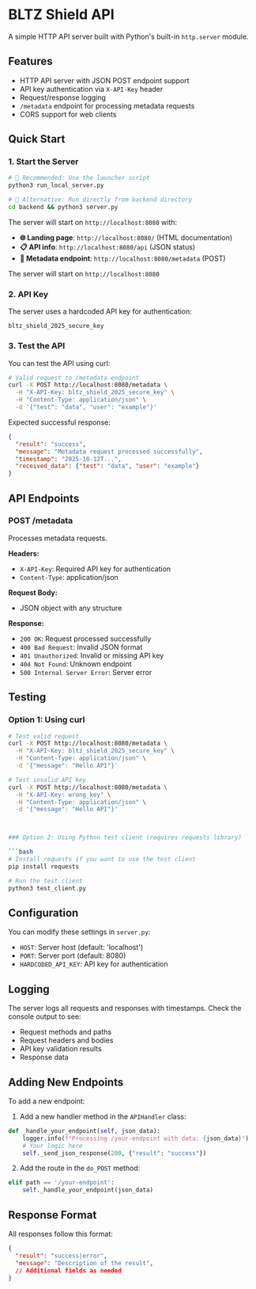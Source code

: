 # BLTZ Shield API

A simple HTTP API server built with Python's built-in `http.server` module.

## Features

- HTTP API server with JSON POST endpoint support
- API key authentication via `X-API-Key` header
- Request/response logging
- `/metadata` endpoint for processing metadata requests
- CORS support for web clients

## Quick Start

### 1. Start the Server

```bash
# 🚀 Recommended: Use the launcher script
python3 run_local_server.py

# 🔧 Alternative: Run directly from backend directory
cd backend && python3 server.py
```

The server will start on `http://localhost:8080` with:
- **🌐 Landing page**: `http://localhost:8080/` (HTML documentation)
- **📋 API info**: `http://localhost:8080/api` (JSON status)
- **📝 Metadata endpoint**: `http://localhost:8080/metadata` (POST)

The server will start on `http://localhost:8080`

### 2. API Key

The server uses a hardcoded API key for authentication:
```
bltz_shield_2025_secure_key
```

### 3. Test the API

You can test the API using curl:

```bash
# Valid request to /metadata endpoint
curl -X POST http://localhost:8080/metadata \
  -H "X-API-Key: bltz_shield_2025_secure_key" \
  -H "Content-Type: application/json" \
  -d '{"test": "data", "user": "example"}'
```

Expected successful response:
```json
{
  "result": "success",
  "message": "Metadata request processed successfully",
  "timestamp": "2025-10-12T...",
  "received_data": {"test": "data", "user": "example"}
}
```

## API Endpoints

### POST /metadata

Processes metadata requests.

**Headers:**
- `X-API-Key`: Required API key for authentication
- `Content-Type`: application/json

**Request Body:**
- JSON object with any structure

**Response:**
- `200 OK`: Request processed successfully
- `400 Bad Request`: Invalid JSON format
- `401 Unauthorized`: Invalid or missing API key
- `404 Not Found`: Unknown endpoint
- `500 Internal Server Error`: Server error

## Testing

### Option 1: Using curl

```bash
# Test valid request
curl -X POST http://localhost:8080/metadata \
  -H "X-API-Key: bltz_shield_2025_secure_key" \
  -H "Content-Type: application/json" \
  -d '{"message": "Hello API"}'

# Test invalid API key
curl -X POST http://localhost:8080/metadata \
  -H "X-API-Key: wrong_key" \
  -H "Content-Type: application/json" \
  -d '{"message": "Hello API"}'



### Option 2: Using Python test client (requires requests library)

```bash
# Install requests if you want to use the test client
pip install requests

# Run the test client
python3 test_client.py
```

## Configuration

You can modify these settings in `server.py`:

- `HOST`: Server host (default: 'localhost')
- `PORT`: Server port (default: 8080)
- `HARDCODED_API_KEY`: API key for authentication

## Logging

The server logs all requests and responses with timestamps. Check the console output to see:
- Request methods and paths
- Request headers and bodies
- API key validation results
- Response data

## Adding New Endpoints

To add a new endpoint:

1. Add a new handler method in the `APIHandler` class:
```python
def _handle_your_endpoint(self, json_data):
    logger.info(f"Processing /your-endpoint with data: {json_data}")
    # Your logic here
    self._send_json_response(200, {"result": "success"})
```

2. Add the route in the `do_POST` method:
```python
elif path == '/your-endpoint':
    self._handle_your_endpoint(json_data)
```

## Response Format

All responses follow this format:
```json
{
  "result": "success|error",
  "message": "Description of the result",
  // Additional fields as needed
}
```
